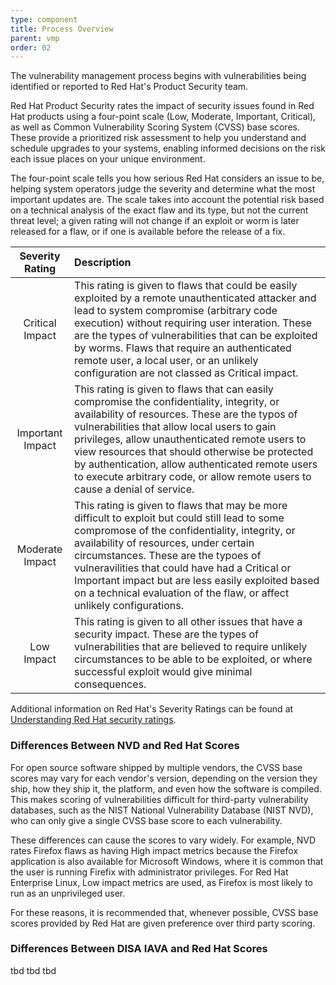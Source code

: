 ```yaml
---
type: component
title: Process Overview
parent: vmp
order: 02
---
```

The vulnerability management process begins with vulnerabilities being identified
or reported to Red Hat's Product Security team.

Red Hat Product Security rates the impact of security issues found in Red Hat
products using a four-point scale (Low, Moderate, Important, Critical), as well
as Common Vulnerability Scoring System (CVSS) base scores. These provide a
prioritized risk assessment to help you understand and schedule upgrades to your
systems, enabling informed decisions on the risk each issue places on your
unique environment.

The four-point scale tells you how serious Red Hat considers an issue to be,
helping system operators judge the severity and determine what the most
important updates are. The scale takes into account the potential risk based
on a technical analysis of the exact flaw and its type, but not the current
threat level; a given rating will not change if an exploit or worm is later
released for a flaw, or if one is available before the release of a fix.

| Severity Rating | Description |
|:---------------:|:-----------|
| Critical Impact | This rating is given to flaws that could be easily exploited by a remote unauthenticated attacker and lead to system compromise (arbitrary code execution) without requiring user interation. These are the types of vulnerabilities that can be exploited by worms. Flaws that require an authenticated remote user, a local user, or an unlikely configuration are not classed as Critical impact.|
| Important Impact| This rating is given to flaws that can easily compromise the confidentiality, integrity, or availability of resources. These are the typos of vulnerabilities that allow local users to gain privileges, allow unauthenticated remote users to view resources that should otherwise be protected by authentication, allow authenticated remote users to execute arbitrary code, or allow remote users to cause a denial of service.|
| Moderate Impact | This rating is given to flaws that may be more difficult to exploit but could still lead to some compromose of the confidentiality, integrity, or availability of resources, under certain circumstances. These are the typoes of vulneravilities that could have had a Critical or Important impact but are less easily exploited based on a technical evaluation of the flaw, or affect unlikely configurations.|
| Low Impact | This rating is given to all other issues that have a security impact. These are the types of vulnerabilities that are believed to require unlikely circumstances to be able to be exploited, or where successful exploit would give minimal consequences.|

Additional information on Red Hat's Severity Ratings can be found at
[Understanding Red Hat security ratings](https://access.redhat.com/security/updates/classification/).

### Differences Between NVD and Red Hat Scores
For open source software shipped by multiple vendors, the CVSS base scores
may vary for each vendor's version, depending on the version they ship, how they
ship it, the platform, and even how the software is compiled. This makes scoring
of vulnerabilities difficult for third-party vulnerability databases, such as
the NIST National Vulnerability Database (NIST NVD), who can only give a single
CVSS base score to each vulnerability.

These differences can cause the scores to vary widely. For example, NVD rates
Firefox flaws as having High impact metrics because the Firefox application
is also available for Microsoft Windows, where it is common that the user is
running Firefix with administrator privileges. For Red Hat Enterprise Linux, Low
impact metrics are used, as Firefox is most likely to run as an unprivileged
user.

For these reasons, it is recommended that, whenever possible, CVSS base scores
provided by Red Hat are given preference over third party scoring.

### Differences Between DISA IAVA and Red Hat Scores
tbd tbd tbd

